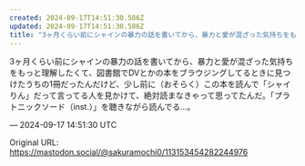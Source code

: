 ```yaml
---
created: 2024-09-17T14:51:30.586Z
updated: 2024-09-17T14:51:30.586Z
title: "3ヶ月くらい前にシャインの暴力の話を書いてから、暴力と愛が混ざった気持ちをもっと理解したくて、図書館でDVとかの本をブラウジングしてるときに見つけたうちの1冊だ[...]"
---
```


<p>3ヶ月くらい前にシャインの暴力の話を書いてから、暴力と愛が混ざった気持ちをもっと理解したくて、図書館でDVとかの本をブラウジングしてるときに見つけたうちの1冊だったんだけど、少し前に（おそらく）この本を読んで「シャイりん」だって言ってる人を見かけて、絶対読まなきゃって思ってたんだ。「プラトニックソード（inst.）」を聴きながら読んでる…。</p>

&mdash; 2024-09-17 14:51:30 UTC

Original URL: https://mastodon.social/@sakuramochi0/113153454282244976
